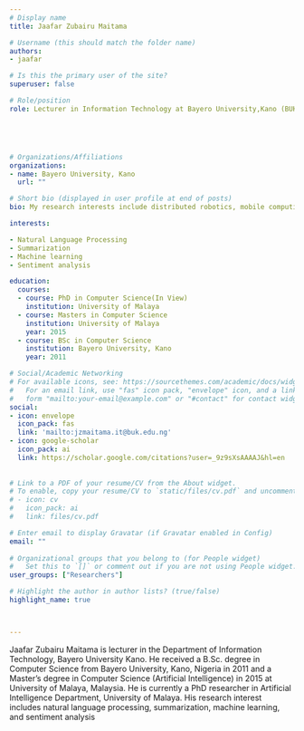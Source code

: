 ```yaml
---
# Display name
title: Jaafar Zubairu Maitama

# Username (this should match the folder name)
authors:
- jaafar

# Is this the primary user of the site?
superuser: false

# Role/position
role: Lecturer in Information Technology at Bayero University,Kano (BUK)





# Organizations/Affiliations
organizations:
- name: Bayero University, Kano
  url: ""

# Short bio (displayed in user profile at end of posts)
bio: My research interests include distributed robotics, mobile computing and programmable matter.

interests:

- Natural Language Processing
- Summarization
- Machine learning 
- Sentiment analysis

education:
  courses:
  - course: PhD in Computer Science(In View)
    institution: University of Malaya
  - course: Masters in Computer Science
    institution: University of Malaya
    year: 2015
  - course: BSc in Computer Science
    institution: Bayero University, Kano
    year: 2011

# Social/Academic Networking
# For available icons, see: https://sourcethemes.com/academic/docs/widgets/#icons
#   For an email link, use "fas" icon pack, "envelope" icon, and a link in the
#   form "mailto:your-email@example.com" or "#contact" for contact widget.
social:
- icon: envelope
  icon_pack: fas
  link: 'mailto:jzmaitama.it@buk.edu.ng'  
- icon: google-scholar
  icon_pack: ai
  link: https://scholar.google.com/citations?user=_9z9sXsAAAAJ&hl=en
  
 
# Link to a PDF of your resume/CV from the About widget.
# To enable, copy your resume/CV to `static/files/cv.pdf` and uncomment the lines below.  
# - icon: cv
#   icon_pack: ai
#   link: files/cv.pdf

# Enter email to display Gravatar (if Gravatar enabled in Config)
email: ""
  
# Organizational groups that you belong to (for People widget)
#   Set this to `[]` or comment out if you are not using People widget.  
user_groups: ["Researchers"]

# Highlight the author in author lists? (true/false)
highlight_name: true



---
```


Jaafar Zubairu Maitama is lecturer in the Department of Information Technology, Bayero University Kano. He received a B.Sc. degree in Computer Science from Bayero University, Kano, Nigeria in 2011 and a Master’s degree in Computer Science (Artificial Intelligence) in 2015 at University of Malaya, Malaysia. He is currently a PhD researcher in Artificial Intelligence Department, University of Malaya. His research interest includes natural language processing, summarization, machine learning, and sentiment analysis
